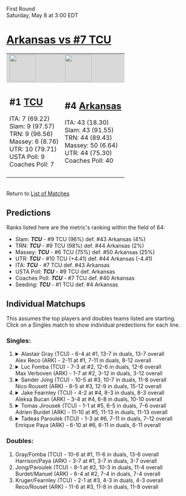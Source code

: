 First Round  
Saturday, May 8 at 3:00 EDT
# [Arkansas vs #7 TCU](https://www.ncaa.com/game/5833394) 

<table>  
<tr style="background-color: #d9d9d9 !important"><td><a href="#"><img src="https://www.ncaa.com/sites/default/files/images/logos/schools/t/tcu.70.png" width="70" height="70" /></a></td><td><a href="#"><img src="https://www.ncaa.com/sites/default/files/images/logos/schools/a/arkansas.70.png" width="70" height="70" /></a></td></tr>
<tr><td>  

<h2>#1 <a href="#">TCU</a></h2>  
ITA: 7 (69.22)<br>  
Slam: 9 (97.57)<br>  
TRN: 9 (96.56)<br>  
Massey: 6 (8.76)<br>  
UTR: 10 (79.71)<br>  
USTA Poll: 9<br>  
Coaches Poll: 7<br>  
<br>  

</td><td>  

<h2>#4 <a href="#">Arkansas</a></h2>  
ITA: 43 (18.30)<br>  
Slam: 43 (91.55)<br>  
TRN: 44 (89.43)<br>  
Massey: 50 (6.64)<br>  
UTR: 44 (75.30)<br>  
Coaches Poll: 40<br>  
<br>  

</td></tr></table>  


<br>Return to [List of Matches](../index.md)  

## Predictions  

Ranks listed here are the metric's ranking within the field of 64:  
- Slam: ***TCU*** - #9 TCU (96%) def. #43 Arkansas (4%)  
- TRN: ***TCU*** - #9 TCU (98%) def. #44 Arkansas (2%)  
- Massey: ***TCU*** - #6 TCU (75%) def. #50 Arkansas (25%)  
- UTR: ***TCU*** - #10 TCU (+4.41) def. #44 Arkansas (-4.41)  
- ITA: ***TCU*** - #7 TCU def. #43 Arkansas  
- USTA Poll: ***TCU*** - #9 TCU def. Arkansas  
- Coaches Poll: ***TCU*** - #7 TCU def. #40 Arkansas  
- Seeding: ***TCU*** - #1 TCU def. #4 Arkansas  

## Individual Matchups  
This assumes the top players and doubles teams listed are starting.  
Click on a Singles match to show individual predections for each line.  
### Singles:  

<ol>
<li><details><summary markdown="span">
Alastair Gray (TCU) - 6-4 at #1, 13-7 in duals, 13-7 overall<br>Alex Reco (ARK) - 2-11 at #1, 7-11 in duals, 8-12 overall
</summary><h4>Predictions</h4><ul>
<li>Slam: <b><i>VT</i></b> - #30 Virginia Tech (56%) def. #35 Texas Tech (44%)</li>  
</ul></details></li>
<li><details><summary markdown="span">
Luc Fomba (TCU) - 7-3 at #2, 12-6 in duals, 12-6 overall<br>Max Verboven (ARK) - 1-7 at #2, 3-12 in duals, 3-12 overall
</summary><h4>Predictions</h4><ul>
<li>Slam: <b><i>VT</i></b> - #30 Virginia Tech (56%) def. #35 Texas Tech (44%)</li>  
</ul></details></li>
<li><details><summary markdown="span">
Sander Jong (TCU) - 10-5 at #3, 10-7 in duals, 11-8 overall<br>Nico Rousett (ARK) - 8-5 at #3, 12-9 in duals, 15-12 overall
</summary><h4>Predictions</h4><ul>
<li>Slam: <b><i>VT</i></b> - #30 Virginia Tech (56%) def. #35 Texas Tech (44%)</li>  
</ul></details></li>
<li><details><summary markdown="span">
Jake Fearnley (TCU) - 4-2 at #4, 8-3 in duals, 8-3 overall<br>Aleksa Bucan (ARK) - 3-4 at #4, 6-8 in duals, 10-10 overall
</summary><h4>Predictions</h4><ul>
<li>Slam: <b><i>VT</i></b> - #30 Virginia Tech (56%) def. #35 Texas Tech (44%)</li>  
</ul></details></li>
<li><details><summary markdown="span">
Tomas Jirousek (TCU) - 1-1 at #5, 6-5 in duals, 7-6 overall<br>Adrien Burdet (ARK) - 11-10 at #5, 11-13 in duals, 11-13 overall
</summary><h4>Predictions</h4><ul>
<li>Slam: <b><i>VT</i></b> - #30 Virginia Tech (56%) def. #35 Texas Tech (44%)</li>  
</ul></details></li>
<li><details><summary markdown="span">
Tadeas Paroulek (TCU) - 1-3 at #6, 7-11 in duals, 7-12 overall<br>Enrique Paya (ARK) - 6-10 at #6, 6-11 in duals, 6-11 overall
</summary><h4>Predictions</h4><ul>
<li>Slam: <b><i>VT</i></b> - #30 Virginia Tech (56%) def. #35 Texas Tech (44%)</li>  
</ul></details></li>
</ol>

### Doubles:  
1. Gray/Fomba (TCU) - 10-6 at #1, 11-6 in duals, 13-6 overall  
   Harrison/Paya (ARK) - 3-7 at #1, 3-7 in duals, 3-7 overall
2. Jong/Paroulek (TCU) - 8-1 at #2, 10-3 in duals, 11-4 overall  
   Burdet/Manuel (ARK) - 6-4 at #2, 7-4 in duals, 7-4 overall
3. Kruger/Fearnley (TCU) - 2-1 at #3, 4-3 in duals, 4-3 overall  
   Reco/Rouset (ARK) - 11-6 at #3, 11-8 in duals, 11-8 overall